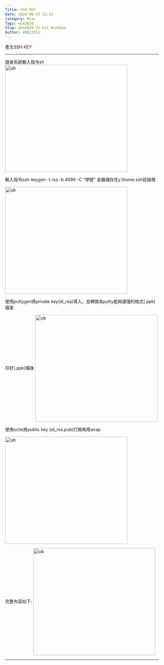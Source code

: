 ```yaml
---
Title: SSH KEY
Date: 2020-06-23 22:13
Category: Misc
Tags: wcm2020
Slug: wcm2020-32-bit-Windows
Author: 40823151
---
```



<!-- PELICAN_END_SUMMARY -->

產生SSH KEY

----

隨身系統輸入指令sh
<img src="https://40823151.github.io/wcm2020/images/963.png" width="400" height="350" alt="ub" align=center>


輸入指令ssh-keygen -t rsa -b 4096 -C "學號"
金鑰儲存在y:\home\.ssh目錄裡

<img src="https://40823151.github.io/wcm2020/images/962.png" width="400" height="350" alt="ub" align=center>

使用puttygen將private key(id_rsa)導入，並轉換為putty能夠讀懂的格式(.ppk)檔案

存好(.ppk)檔後
<img src="https://40823151.github.io/wcm2020/images/961.png" width="400" height="350" alt="ub" align=center>


使用scite將public key (id_rsa.pub)打開再用wrap

<img src="https://40823151.github.io/wcm2020/images/959.png" width="400" height="350" alt="ub" align=center>

完整內容如下:
<img src="https://40823151.github.io/wcm2020/images/559.png" width="400" height="350" alt="ub" align=center>


----


